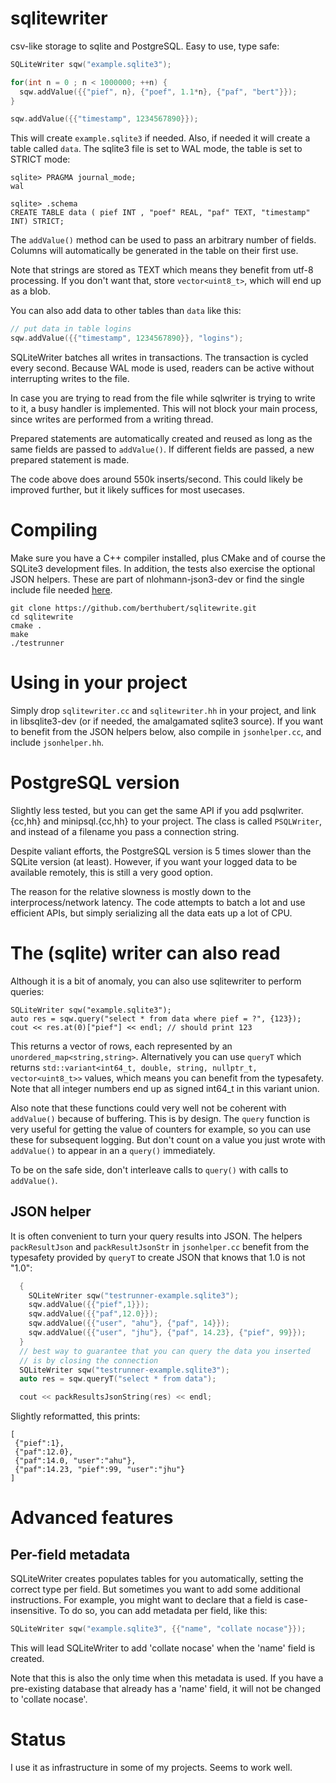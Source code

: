 # sqlitewriter
csv-like storage to sqlite and PostgreSQL. Easy to use, type safe:

```C++
SQLiteWriter sqw("example.sqlite3");

for(int n = 0 ; n < 1000000; ++n) {
  sqw.addValue({{"pief", n}, {"poef", 1.1*n}, {"paf", "bert"}});
}

sqw.addValue({{"timestamp", 1234567890}});
```

This will create `example.sqlite3` if needed. Also, if needed it will create
a table called `data`. The sqlite3 file is set to WAL mode, the table is set
to STRICT mode:

```
sqlite> PRAGMA journal_mode;
wal

sqlite> .schema
CREATE TABLE data ( pief INT , "poef" REAL, "paf" TEXT, "timestamp" INT) STRICT;
```

The `addValue()` method can be used to pass an arbitrary number of fields.
Columns will automatically be generated in the table on their first use. 

Note that strings are stored as TEXT which means they benefit from utf-8 processing. If you don't want that, store `vector<uint8_t>`, which will end up as a blob.

You can also add data to other tables than `data` like this:

```C++
// put data in table logins
sqw.addValue({{"timestamp", 1234567890}}, "logins");
```

SQLiteWriter batches all writes in transactions. The transaction is cycled
every second. Because WAL mode is used, readers can be active without
interrupting writes to the file.

In case you are trying to read from the file while sqlwriter is trying to
write to it, a busy handler is implemented. This will not block your main
process, since writes are performed from a writing thread.

Prepared statements are automatically created and reused as long as the same
fields are passed to `addValue()`. If different fields are passed, a new
prepared statement is made.

The code above does around 550k inserts/second. This could likely be
improved further, but it likely suffices for most usecases.

# Compiling
Make sure you have a C++ compiler installed, plus CMake and of course the SQLite3 development files. In addition, the tests also exercise the optional JSON helpers. These are part of nlohmann-json3-dev or find the single include file needed [here](https://github.com/nlohmann/json/releases).

```
git clone https://github.com/berthubert/sqlitewrite.git 
cd sqlitewrite
cmake .
make
./testrunner
```

# Using in your project
Simply drop `sqlitewriter.cc` and `sqlitewriter.hh` in your project, and
link in libsqlite3-dev (or if needed, the amalgamated sqlite3 source). If you want to benefit from the JSON helpers below, also compile in `jsonhelper.cc`, and include `jsonhelper.hh`.

# PostgreSQL version
Slightly less tested, but you can get the same API if you add psqlwriter.{cc,hh} and minipsql.{cc,hh} to your project. The class is called `PSQLWriter`, and instead of a filename you pass a connection string.

Despite valiant efforts, the PostgreSQL version is 5 times slower than the SQLite version (at least). However, if you want your logged data to be available remotely, this is still a very good option.

The reason for the relative slowness is mostly down to the interprocess/network latency. The code attempts to batch a lot and use efficient APIs, but simply serializing all the data eats up a lot of CPU.

# The (sqlite) writer can also read
Although it is a bit of anomaly, you can also use sqlitewriter to perform queries:

```
SQLiteWriter sqw("example.sqlite3");
auto res = sqw.query("select * from data where pief = ?", {123});
cout << res.at(0)["pief"] << endl; // should print 123
```

This returns a vector of rows, each represented by an `unordered_map<string,string>`. Alternatively you can use `queryT` which returns `std::variant<int64_t, double, string, nullptr_t, vector<uint8_t>>` values, which means you can benefit from the typesafety. Note that all integer numbers end  up as signed int64_t in this variant union.

Also note that these functions could very well not be coherent with `addValue()` because of buffering. This is by design.  The `query` function is very useful for getting the value of counters for example, so you can use these for subsequent logging. But don't count on a value you just wrote with `addValue()` to appear in an a `query()` immediately. 

To be on the safe side, don't interleave calls to `query()` with calls to `addValue()`.

## JSON helper
It is often convenient to turn your query results into JSON. The helpers `packResultJson` and `packResultJsonStr` in `jsonhelper.cc` benefit from the typesafety provided by `queryT` to create JSON that knows that 1.0 is not "1.0":

```C++
  {
    SQLiteWriter sqw("testrunner-example.sqlite3");
    sqw.addValue({{"pief",1}});
    sqw.addValue({{"paf",12.0}});
    sqw.addValue({{"user", "ahu"}, {"paf", 14}});
    sqw.addValue({{"user", "jhu"}, {"paf", 14.23}, {"pief", 99}});
  }
  // best way to guarantee that you can query the data you inserted 
  // is by closing the connection
  SQLiteWriter sqw("testrunner-example.sqlite3");
  auto res = sqw.queryT("select * from data");

  cout << packResultsJsonString(res) << endl;
```

Slightly reformatted, this prints:
```
[
 {"pief":1},
 {"paf":12.0},
 {"paf":14.0, "user":"ahu"},
 {"paf":14.23, "pief":99, "user":"jhu"}
]
```

# Advanced features
## Per-field metadata
SQLiteWriter creates populates tables for you automatically, setting the correct type per field. But sometimes you want to add some additional instructions. For example, you might want to declare that a field is case-insensitive. To do so, you can add metadata per field, like this:

```C++
SQLiteWriter sqw("example.sqlite3", {{"name", "collate nocase"}});
```

This will lead SQLiteWriter to add 'collate nocase' when the 'name' field is created.

Note that this is also the only time when this metadata is used. If you have a pre-existing database that already has a 'name' field, it will not be changed to 'collate nocase'.


# Status
I use it as infrastructure in some of my projects. Seems to work well. 
